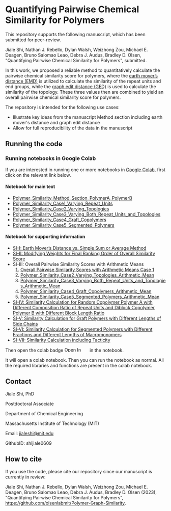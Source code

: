 # Quantifying Pairwise Chemical Similarity for Polymers


This repository supports the following manuscript, which has been submitted for peer-review.

Jiale Shi, Nathan J. Rebello, Dylan Walsh, Weizhong Zou, Michael E. Deagen, Bruno Salomao Leao, Debra J. Audus, Bradley D. Olsen, "Quantifying Pairwise Chemical Similarity for Polymers", submitted.

In this work, we proposed a reliable method to quantitatively calculate the pairwise chemical similarity score for polymers, where the [earth mover’s distance (EMD)](https://en.wikipedia.org/wiki/Earth_mover%27s_distance) is utilized to calculate the similarity of the repeat units and end groups, while the [graph edit distance (GED)](https://en.wikipedia.org/wiki/Graph_edit_distance) is used to calculate the similarity of the topology. These three values then are combined to yield an overall pairwise chemical similarity score for polymers.

The repository is intended for the following use cases:

- Illustrate key ideas from the manuscript Method section including earth mover's distance and graph edit distance
- Allow for full reproducibility of the data in the manuscript

## Running the code

### Running notebooks in Google Colab

If you are interested in running one or more notebooks in [Google Colab](https://colab.research.google.com/), first click on the relevant link below.

#### Notebook for main text
* [Polymer_Similarity_Method_Section_PolymerA_PolymerB](./notebook/Polymer_Similarity_Method_Section_PolymerA_PolymerB.ipynb)
* [Polymer_Similarity_Case1_Varying_Repeat_Units](./notebook/Polymer_Similarity_Case1_Varying_Repeat_Units.ipynb)
* [Polymer_Similarity_Case2_Varying_Topologies](./notebook/Polymer_Similarity_Case2_Varying_Topologies.ipynb)
* [Polymer_Similarity_Case3_Varying_Both_Repeat_Units_and_Topologies](./notebook/Polymer_Similarity_Case3_Varying_Both_Repeat_Units_and_Topologies.ipynb)
* [Polymer_Similarity_Case4_Graft_Copolymers](./notebook/Polymer_Similarity_Case4_Graft_Copolymers.ipynb) 
* [Polymer_Similarity_Case5_Segmented_Polymers](./notebook/Polymer_Similarity_Case5_Segmented_Polymers.ipynb) 

#### Notebook for supporting information
* [SI-I: Earth Mover’s Distance vs. Simple Sum or Average Method](./notebook/Polymer_Similarity_SI_Earth_Mover_Distance_vs_Simple_Sum_or_Average_Method.ipynb)
* [SI-II: Modifying Weights for Final Ranking Order of  Overall Similarity Score](./notebook/Polymer_Similarity_SI_Modifying_Weights_for_Final_Ranking_Order_of_Overall_Similarity_Score.ipynb)
* SI-III: Overall Pairwise Similarity Scores with Arithmetic Means
  1. [Overall Pairwise Similarity Scores with Arithmetic Means Case 1](./notebook/Polymer_Similarity_SI_Overall_Pairwise_Similarity_Scores_with_Arithmetic_Means_Case1.ipynb)
  2. [Polymer_Similarity_Case2_Varying_Topologies_Arithmetic_Mean](./notebook/Polymer_Similarity_Case2_Varying_Topologies_Arithmetic_Mean.ipynb)
  3. [Polymer_Similarity_Case3_Varying_Both_Repeat_Units_and_Topologies_Arithmetic_Mean](./notebook/Polymer_Similarity_Case3_Varying_Both_Repeat_Units_and_Topologies_Arithmetic_Mean.ipynb)
  4. [Polymer_Similarity_Case4_Graft_Copolymers_Arithmetic_Mean](./notebook/Polymer_Similarity_Case4_Graft_Copolymers_Arithmetic_Mean.ipynb) 
  5. [Polymer_Similarity_Case5_Segmented_Polymers_Arithmetic_Mean](./notebook/Polymer_Similarity_Case5_Segmented_Polymers_Arithmetic_Mean.ipynb) 
* [SI-IV: Similarity Calculation for Random Copolymer Polymer A with Different Composition Ratio of Repeat Units and Diblock Copolymer Polymer B with Different Block Length Ratio](./notebook/Polymer_Similarity_PolymerA_PolymerB_Fine_Calculation.ipynb)
* [SI-V: Similarity Calculation for Graft Polymers with Different Lengths of Side Chains](./notebook/Polymer_Similarity_Case4_Graft_Copolymers_Fine_Calculation.ipynb)
* [SI-VI: Similarity Calculation for Segmented Polymers with Different Fractions and Different Lengths of Macromonomers](./notebook/Polymer_Similarity_Case5_Segmented_Polymers_Fine_Calculation.ipynb)
* [SI-VII: Similarity Calculation including Tacticity](./notebook/Polymer_Similarity_Tacticity.ipynb)

Then open the colab badge <img src="https://colab.research.google.com/assets/colab-badge.svg" alt="Open In Colab" width="75" height="15"/> in the notebook.

It will open a colab notebook. Then you can run the notebook as normal. All the required libraries and functions are present in the colab notebook.



## Contact

Jiale Shi, PhD  

Postdoctoral Associate  

Department of Chemical Engineering 

Massachusetts Institute of Technology (MIT) 

Email: jialeshi@mit.edu  

GithubID: shijiale0609  
 

## How to cite

If you use the code, please cite our repository since our manuscript is currently in review:

Jiale Shi, Nathan J. Rebello, Dylan Walsh, Weizhong Zou, Michael E. Deagen, Bruno Salomao Leao, Debra J. Audus, Bradley D. Olsen (2023), "Quantifying Pairwise Chemical Similarity for Polymers", https://github.com/olsenlabmit/Polymer-Graph-Similarity.
